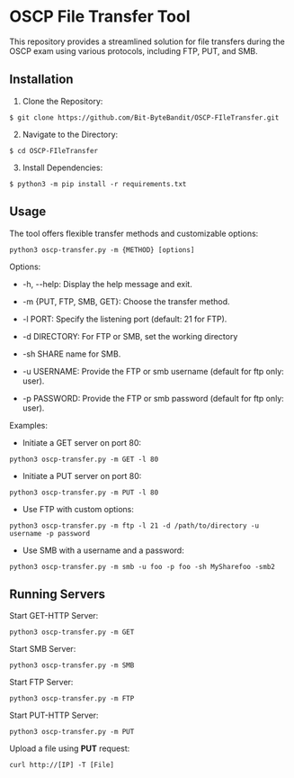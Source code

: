 # OSCP File Transfer Tool

  

This repository provides a streamlined solution for file transfers during the OSCP exam using various protocols, including FTP, PUT, and SMB.

  

## Installation

  

1. Clone the Repository:

```
$ git clone https://github.com/Bit-ByteBandit/OSCP-FIleTransfer.git
```

2. Navigate to the Directory:

```
$ cd OSCP-FIleTransfer
```

3. Install Dependencies:

```
$ python3 -m pip install -r requirements.txt
```

## Usage

  

The tool offers flexible transfer methods and customizable options:

```
python3 oscp-transfer.py -m {METHOD} [options]
```

Options:

  

- -h, --help: Display the help message and exit.

- -m {PUT, FTP, SMB, GET}: Choose the transfer method.

- -l PORT: Specify the listening port (default: 21 for FTP).

- -d DIRECTORY: For FTP or SMB, set the working directory
  
- -sh SHARE name for SMB.

- -u USERNAME: Provide the FTP or smb username (default for ftp only: user).

- -p PASSWORD: Provide the FTP or smb password (default for ftp only: user).

  

Examples:

  

- Initiate a GET server on port 80:

```
python3 oscp-transfer.py -m GET -l 80
```

- Initiate a PUT server on port 80:

```
python3 oscp-transfer.py -m PUT -l 80
```

- Use FTP with custom options:

```
python3 oscp-transfer.py -m ftp -l 21 -d /path/to/directory -u username -p password
```

- Use SMB with a username and a password:

```
python3 oscp-transfer.py -m smb -u foo -p foo -sh MySharefoo -smb2
```

## Running Servers

  

Start GET-HTTP Server:

```
python3 oscp-transfer.py -m GET
```

Start SMB Server:

```
python3 oscp-transfer.py -m SMB
```

Start FTP Server:

```
python3 oscp-transfer.py -m FTP
```

Start PUT-HTTP Server:

```
python3 oscp-transfer.py -m PUT
```
Upload a file using **PUT** request:

```
curl http://[IP] -T [File]
```
